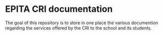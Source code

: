 # EPITA CRI documentation

The goal of this repository is to store in one place the various documention regarding the services offered by the CRI to the school and its students.
